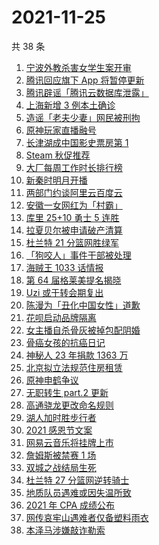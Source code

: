 # 2021-11-25

共 38 条

<!-- BEGIN -->
<!-- 最后更新时间 Thu Nov 25 2021 21:20:05 GMT+0800 (China Standard Time) -->

1. [宁波外教杀害女学生案开审](https://www.zhihu.com/search?q=宁波外教)
1. [腾讯回应旗下 App 将暂停更新](https://www.zhihu.com/search?q=腾讯)
1. [腾讯辟谣「腾讯云数据库泄露」](https://www.zhihu.com/search?q=腾讯)
1. [上海新增 3 例本土确诊](https://www.zhihu.com/search?q=上海疫情)
1. [造谣「老夫少妻」网民被刑拘](https://www.zhihu.com/search?q=老夫少妻)
1. [原神玩家直播融号](https://www.zhihu.com/search?q=原神)
1. [长津湖成中国影史票房第 1](https://www.zhihu.com/search?q=长津湖)
1. [Steam 秋促推荐](https://www.zhihu.com/search?q=steam)
1. [大厂每周工作时长排行榜](https://www.zhihu.com/search?q=大厂工作时长)
1. [新秦时明月开播](https://www.zhihu.com/search?q=新秦时明月)
1. [两部门约谈阿里云百度云](https://www.zhihu.com/search?q=工信部约谈)
1. [安徽一女网红为「村霸」](https://www.zhihu.com/search?q=村霸女网红)
1. [库里 25+10 勇士 5 连胜](https://www.zhihu.com/search?q=勇士)
1. [拉夏贝尔被申请破产清算](https://www.zhihu.com/search?q=拉夏贝尔)
1. [杜兰特 21 分篮网胜绿军](https://www.zhihu.com/search?q=篮网)
1. [「狗咬人」事件干部被处理](https://www.zhihu.com/search?q=狗咬人)
1. [海贼王 1033 话情报](https://www.zhihu.com/search?q=海贼王)
1. [第 64 届格莱美提名揭晓](https://www.zhihu.com/search?q=格莱美)
1. [Uzi 或于转会期复出](https://www.zhihu.com/search?q=uzi)
1. [陈漫为「丑化中国女性」道歉](https://www.zhihu.com/search?q=陈漫道歉)
1. [花呗启动品牌隔离](https://www.zhihu.com/search?q=花呗)
1. [女主播自杀骨灰被掉包配阴婚](https://www.zhihu.com/search?q=女主播自杀)
1. [骨癌女孩的抗癌日记](https://www.zhihu.com/search?q=骨癌女孩)
1. [神秘人 23 年捐款 1363 万](https://www.zhihu.com/search?q=神秘人捐款)
1. [北京拟立法规范住房租赁](https://www.zhihu.com/search?q=北京租房)
1. [原神申鹤争议](https://www.zhihu.com/search?q=原神)
1. [无职转生 part.2 更新](https://www.zhihu.com/search?q=无职转生)
1. [高通骁龙更改命名规则](https://www.zhihu.com/search?q=高通骁龙)
1. [湖人加时胜步行者](https://www.zhihu.com/search?q=湖人)
1. [2021 感恩节文案](https://www.zhihu.com/search?q=感恩节)
1. [网易云音乐将挂牌上市](https://www.zhihu.com/search?q=网易云音乐)
1. [詹姆斯被禁赛 1 场](https://www.zhihu.com/search?q=詹姆斯)
1. [双城之战结局生死](https://www.zhihu.com/search?q=双城之战)
1. [杜兰特 27 分篮网逆转骑士](https://www.zhihu.com/search?q=篮网)
1. [地质队员遇难或因失温所致](https://www.zhihu.com/search?q=地质队员)
1. [2021 年 CPA 成绩公布](https://www.zhihu.com/search?q=CPA成绩)
1. [网传哀牢山遇难者仅备塑料雨衣](https://www.zhihu.com/search?q=云南哀牢山)
1. [本泽马涉嫌敲诈勒索](https://www.zhihu.com/search?q=本泽马)

<!-- END -->
